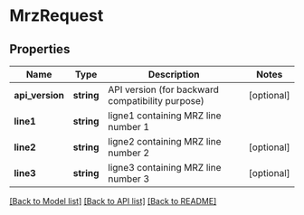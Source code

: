 # MrzRequest

## Properties
Name | Type | Description | Notes
------------ | ------------- | ------------- | -------------
**api_version** | **string** | API version (for backward compatibility purpose) | [optional] 
**line1** | **string** | ligne1 containing MRZ line number 1 | 
**line2** | **string** | ligne2 containing MRZ line number 2 | [optional] 
**line3** | **string** | ligne3 containing MRZ line number 3 | [optional] 

[[Back to Model list]](../README.md#documentation-for-models) [[Back to API list]](../README.md#documentation-for-api-endpoints) [[Back to README]](../README.md)


